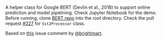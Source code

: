 A helper class for Google BERT (Devlin et al., 2018) to support online prediction and model pipelining. Check Jupyter Notebook for the demo. Before running, clone [BERT repo](https://github.com/google-research/bert) into the root directory. Check the pull request [#327](https://github.com/google-research/bert/pull/327) for `Sst2Processor` class.

Based on [this](https://github.com/google-research/bert/issues/94#issuecomment-437883736) issue comment by [@brightmart](https://github.com/brightmart).
